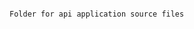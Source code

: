 																																																																																																																																																						Folder for api application source files